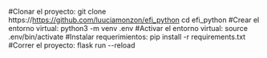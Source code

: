 
#Clonar el proyecto:
    git clone https://https://github.com/luuciamonzon/efi_python
    cd efi_python
#Crear el entorno virtual:
    python3 -m venv .env
#Activar el entorno virtual:
    source .env/bin/activate
#Instalar requerimientos:
    pip install -r requirements.txt
#Correr el proyecto:
    flask run --reload